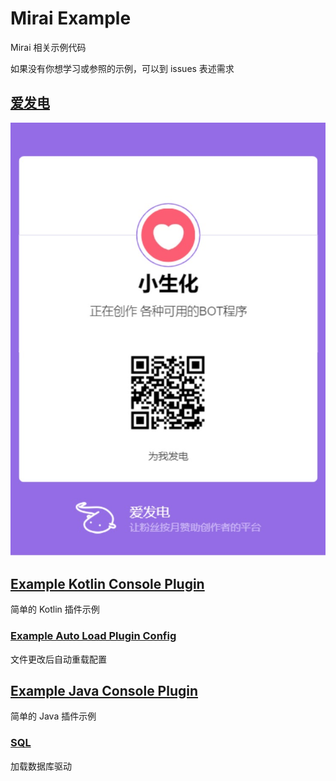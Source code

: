 # Mirai Example

Mirai 相关示例代码

如果没有你想学习或参照的示例，可以到 issues 表述需求

## [爱发电](https://afdian.net/@cssxsh)

![afdian](.github/afdian.jpg)

## [Example Kotlin Console Plugin](console/kotlin-console-plugin)

简单的 Kotlin 插件示例

### [Example Auto Load Plugin Config](console/kotlin-console-plugin/src/main/kotlin/com/example/mirai/ExampleAutoLoadPluginConfig.kt)

文件更改后自动重载配置

## [Example Java Console Plugin](console/java-console-plugin)

简单的 Java 插件示例

### [SQL](console/java-console-plugin/src/main/java/com/example/mirai/SQL.java)

加载数据库驱动